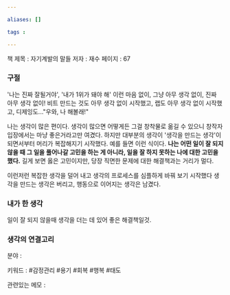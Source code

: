 ```yaml
---

aliases: []

tags :

---
```

책 제목 : 자기계발의 말들
저자 : 재수
페이지 : 67

### 구절
'나는 진짜 잘될거야', '내가 1위가 돼야 해' 이런 마음 없이, 그냥 아무 생각 없이, 진짜 아무 생각 없이!
비트 만드는 것도 아무 생각 없이 시작했고, 랩도 아무 생각 없이 시작했고, 디제잉도..."우와, 나 해볼래!"

나는 생각이 많은 편이다. 생각이 많으면 어떻게든 그걸 창착물로 옮길 수 있으니 창작자 입장에서는 마냥 좋은거라고만 여겼다. 하지만 대부분의 생각이 '생각을 만드는 생각'이 되면서부터 머리가 복잡해지기 시작했다.
예를 들면 이런 식이다. **나는 어떤 일이 잘 되지 않을 때 그 일을 풀어나갈 고민을 하는 게 아니라, 일을 잘 하지 못하는 나에 대한 고민을 했다.** 길게 보면 옳은 고민이지만, 당장 직면한 문제에 대한 해결책과는 거리가 멀다.

이런저런 복잡한 생각을 덜어 내고 생각의 프로세스를 심플하게 바꿔 보기 시작했다 생각을 만드는 생각은 버리고, 행동으로 이어지는 생각은 남겼다.


### 내가 한 생각
일이 잘 되지 않을때 생각을 더는 데 있어 좋은 해결책일것.

### 생각의 연결고리
분야 : 

키워드 : #감정관리 #용기 #회복 #행복 #태도

관련있는 메모 : 